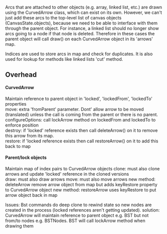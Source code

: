 Arcs that are attached to other objects (e.g. array, linked list, etc.) are drawn using the CurvedArrow class, 
which can exist on its own. However, we can't just add these arcs to the top-level list of canvas objects (CanvasState.objects),
because we need to be able to interface with them through the parent object. For instance, a linked list
should no longer show arcs going to a node if that node is deleted. Therefore in these cases the parent object
will call draw() on each CurvedArrow object in its 'arrows' map. 

Indices are used to store arcs in map and check for duplicates. It is also used for lookup for methods like
linked lists 'cut' method.

## Overhead
#### CurvedArrow
Maintain reference to parent object in 'locked', 'lockedFrom', 'lockedTo' properties  
move: extra 'fromParent' parameter. Dont' allow arrow to be moved (translated) unless the call is coming from the parent
or there is no parent.    
configureOptions: call lockArrow method on lockedFrom and lockedTo to enforce position  
destroy: if 'locked' reference exists then call deleteArrow() on it to remove this arrow from its map.   
restore: if 'locked reference exists then call restoreArrow() on it to add this back to map  

#### Parent/lock objects
Maintain map of index pairs to CurvedArrow objects 
clone: must also clone arrows and update 'locked' reference in the cloned versions  
draw: must also draw arrows
move: must also move arrows
new method: deleteArrow remove arrow object from map but adds keyRestore property to CurvedArrow object
new method: restoreArrow uses keyRestore to put arrow object back in  map


Issues:
Bst commands do deep clone to rewind state so new nodes are created in the process (locked references aren't getting updated).
solution: CurvedArrow will maintain reference to parent object e.g. BST but not from/to nodes e.g. BSTNodes. BST will call
lockArrow method when drawing them
